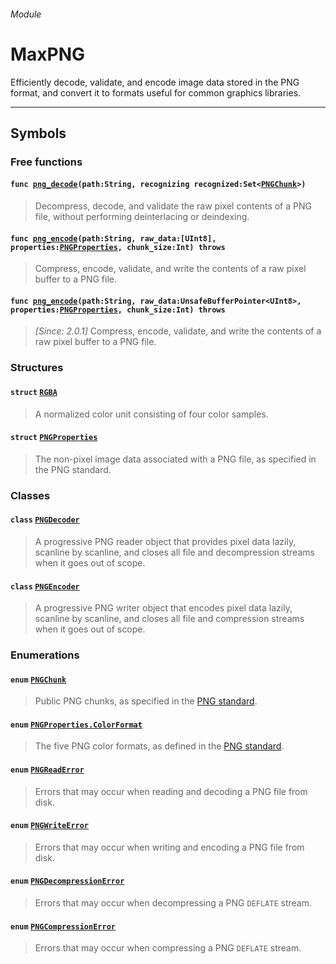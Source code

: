 
###### Module

# MaxPNG

Efficiently decode, validate, and encode image data stored in the PNG format, and convert it to formats useful for common graphics libraries.

------

## Symbols

### Free functions


#### `func `[`png_decode`](png_decode.md)`(path:String, recognizing recognized:Set<`[`PNGChunk`](pngchunk.md)`>)`

> Decompress, decode, and validate the raw pixel contents of a PNG file, without performing deinterlacing or deindexing.

#### `func `[`png_encode`](png_encode.md)`(path:String, raw_data:[UInt8], properties:`[`PNGProperties`](pngproperties.md)`, chunk_size:Int) throws`

> Compress, encode, validate, and write the contents of a raw pixel buffer to a PNG file.

#### `func `[`png_encode`](png_encode.md)`(path:String, raw_data:UnsafeBufferPointer<UInt8>, properties:`[`PNGProperties`](pngproperties.md)`, chunk_size:Int) throws`

> *[Since: 2.0.1]* Compress, encode, validate, and write the contents of a raw pixel buffer to a PNG file.

### Structures

#### `struct` [`RGBA`](rgba.md)

> A normalized color unit consisting of four color samples.

#### `struct` [`PNGProperties`](pngproperties.md)

> The non-pixel image data associated with a PNG file, as specified in the PNG standard.

### Classes

#### `class` [`PNGDecoder`](pngdecoder.md)

> A progressive PNG reader object that provides pixel data lazily, scanline by scanline, and closes all file and decompression streams when it goes out of scope.

#### `class` [`PNGEncoder`](pngencoder.md)

> A progressive PNG writer object that encodes pixel data lazily, scanline by scanline, and closes all file and compression streams when it goes out of scope.

### Enumerations

#### `enum` [`PNGChunk`](pngchunk.md)
> Public PNG chunks, as specified in the [PNG standard](http://www.libpng.org/pub/png/spec/1.2/PNG-Chunks.html).

#### `enum` [`PNGProperties.ColorFormat`](pngproperties_colorformat.md)
> The five PNG color formats, as defined in the [PNG standard](http://www.libpng.org/pub/png/spec/1.2/PNG-Chunks.html#C.IHDR).

#### `enum` [`PNGReadError`](pngerrors.md#pngreaderrorerror)
> Errors that may occur when reading and decoding a PNG file from disk.

#### `enum` [`PNGWriteError`](pngerrors.md#pngwriteerrorerror)
> Errors that may occur when writing and encoding a PNG file from disk.

#### `enum` [`PNGDecompressionError`](pngerrors.md#pngdecompressionerrorerror)
> Errors that may occur when decompressing a PNG `DEFLATE` stream.

#### `enum` [`PNGCompressionError`](pngerrors.md#pngcompressionerrorerrorerror)
> Errors that may occur when compressing a PNG `DEFLATE` stream.
